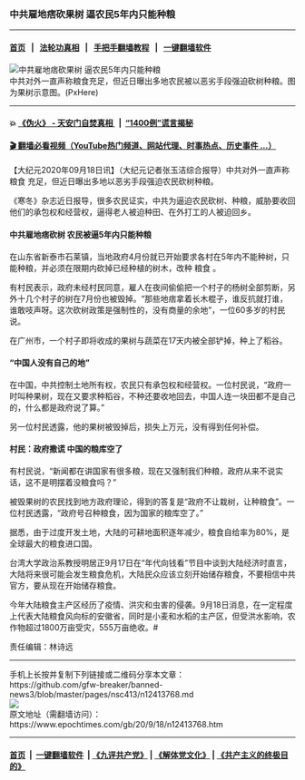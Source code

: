 ### 中共雇地痞砍果树 逼农民5年内只能种粮
------------------------

#### [首页](https://github.com/gfw-breaker/banned-news3/blob/master/README.md) &nbsp;&nbsp;|&nbsp;&nbsp; [法轮功真相](https://github.com/begood0513/basic/blob/master/README.md)  &nbsp;&nbsp;|&nbsp;&nbsp; [手把手翻墙教程](https://github.com/gfw-breaker/guides/wiki)  &nbsp;&nbsp;|&nbsp;&nbsp; [一键翻墙软件](https://github.com/gfw-breaker/nogfw/blob/master/README.md)  



<div><img alt="中共雇地痞砍果树 逼农民5年内只能种粮" class="attachment-djy_600_400 size-djy_600_400 wp-post-image" src="https://i.epochtimes.com/assets/uploads/2018/04/tree-branch-plant-fruit-berry-purple-1376337-pxhere.com_-600x400.jpg"/>
<div class="caption">
 中共对外一直声称粮食充足，但近日曝出多地农民被以恶劣手段强迫砍树种粮。图为果树示意图。(PxHere)
</div></div><hr/>

#### 💥 [《伪火》 - 天安门自焚真相 ](http://158.247.195.190:10000/videos/blog/weihuo.html)&nbsp; |&nbsp; [“1400例”谎言揭秘  ](http://158.247.195.190:10000/videos/blog/jiexi1400.html)

#### [ 🎬  翻墙必看视频（YouTube热门频道、网站代理、时事热点、历史事件 ...）](https://github.com/gfw-breaker/links/blob/master/banned.md)

<div><p>
 【大纪元2020年09月18日讯】（大纪元记者张玉洁综合报导）中共对外一直声称
 <ok href="https://www.epochtimes.com/gb/tag/%E7%B2%AE%E9%A3%9F.html">
  粮食
 </ok>
 充足，但近日曝出多地以恶劣手段强迫农民砍树种粮。
</p>
<p>
 《寒冬》杂志近日报导，很多农民证实，中共为逼迫农民砍树、种粮，威胁要收回他们的承包权和经营权，逼得老人被迫种田、在外打工的人被迫回乡。
</p>
<h4>
 中共雇地痞砍树 农民被逼5年内只能种粮
</h4>
<p>
 在山东省新泰市石莱镇，当地政府4月份就已开始要求各村在5年内不能种树，只能种粮，并必须在限期内砍掉已经种植的树木，改种
 <ok href="https://www.epochtimes.com/gb/tag/%E7%B2%AE%E9%A3%9F.html">
  粮食
 </ok>
 。
</p>
<p>
 有村民表示，政府未经村民同意，雇人在夜间偷偷把一个村子的杨树全部剪断，另外十几个村子的树在7月份也被毁掉。“那些地痞拿着长木棍子，谁反抗就打谁，谁敢吱声呀。这次砍树政策是强制性的，没有商量的余地”，一位60多岁的村民说。
</p>
<p>
 在广州市，一个村子即将收成的果树与蔬菜在17天内被全部铲掉，种上了稻谷。
</p>
<h4>
 “中国人没有自己的地”
</h4>
<p>
 在中国，中共控制土地所有权，农民只有承包权和经营权。一位村民说，“政府一时叫种果树，现在又要求种稻谷，不种还要收地回去，中国人连一块田都不是自己的，什么都是政府说了算。”
</p>
<p>
 另一位村民透露，他的果树被毁掉后，损失上万元，没有得到任何补偿。
</p>
<h4>
 村民：政府撒谎 中国的粮库空了
</h4>
<p>
 有村民说，“新闻都在讲国家有很多粮，现在又强制我们种粮，政府从来不说实话，这不是明摆着没粮食吗？”
</p>
<p>
 被毁果树的农民找到地方政府理论，得到的答复是“政府不让栽树，让种粮食”。一位村民透露，“政府号召种粮食，因为国家的粮库空了。”
</p>
<p>
 据悉，由于过度开发土地，大陆的可耕地面积逐年减少，粮食自给率为80%，是全球最大的粮食进口国。
</p>
<p>
 台湾大学政治系教授明居正9月17日在“年代向钱看”节目中谈到大陆经济时直言，大陆将来很可能会发生粮食危机，大陆民众应该立刻开始储存粮食，不要相信中共官方，要从现在开始储存粮食。
</p>
<p>
 今年大陆粮食主产区经历了疫情、洪灾和虫害的侵袭。9月18日消息，在一定程度上代表大陆粮食风向标的安徽省，同时是小麦和水稻的主产区，但受洪水影响，农作物超过1800万亩受灾，555万亩绝收。#
</p>
<p>
 责任编辑：林诗远
</p>
</div>
<hr/>
手机上长按并复制下列链接或二维码分享本文章：<br/>
https://github.com/gfw-breaker/banned-news3/blob/master/pages/nsc413/n12413768.md <br/>
<a href='https://github.com/gfw-breaker/banned-news3/blob/master/pages/nsc413/n12413768.md'><img src='https://github.com/gfw-breaker/banned-news3/blob/master/pages/nsc413/n12413768.md.png'/></a> <br/>
原文地址（需翻墙访问）：https://www.epochtimes.com/gb/20/9/18/n12413768.htm


------------------------
#### [首页](https://github.com/gfw-breaker/banned-news3/blob/master/README.md) &nbsp;|&nbsp; [一键翻墙软件](https://github.com/gfw-breaker/nogfw/blob/master/README.md) &nbsp;| [《九评共产党》](https://github.com/gfw-breaker/9ping.md/blob/master/README.md#九评之一评共产党是什么) | [《解体党文化》](https://github.com/gfw-breaker/jtdwh.md/blob/master/README.md) | [《共产主义的终极目的》](https://github.com/gfw-breaker/gczydzjmd.md/blob/master/README.md)


<img src='http://gfw-breaker.win/banned-news3/pages/nsc413/n12413768.md' width='0px' height='0px'/>